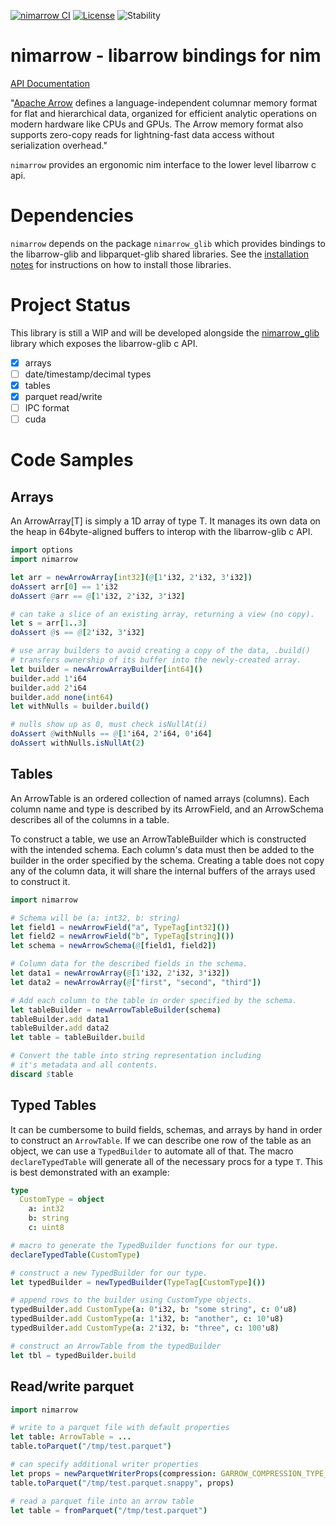 [![nimarrow CI](https://github.com/emef/nimarrow/actions/workflows/ci.yaml/badge.svg)](https://github.com/emef/nimarrow/actions/workflows/ci.yaml) [![License](https://img.shields.io/badge/License-Apache%202.0-blue.svg)](https://opensource.org/licenses/Apache-2.0) ![Stability](https://img.shields.io/badge/stability-experimental-orange.svg)

# nimarrow - libarrow bindings for nim

[API Documentation](https://emef.github.io/nimarrow/theindex.html)

"[Apache Arrow](https://arrow.apache.org/) defines a language-independent columnar memory format for flat and hierarchical data, organized for efficient analytic operations on modern hardware like CPUs and GPUs. The Arrow memory format also supports zero-copy reads for lightning-fast data access without serialization overhead."

`nimarrow` provides an ergonomic nim interface to the lower level libarrow c api.

# Dependencies

`nimarrow` depends on the package `nimarrow_glib` which provides bindings to the  libarrow-glib and libparquet-glib shared libraries. See the [installation notes](https://github.com/emef/nimarrow_glib/#installation-notes) for instructions on how to install those libraries.

# Project Status

This library is still a WIP and will be developed alongside the [nimarrow_glib](https://github.com/emef/nimarrow_glib/) library which exposes the libarrow-glib c API.

- [x] arrays
- [ ] date/timestamp/decimal types
- [x] tables
- [x] parquet read/write
- [ ] IPC format
- [ ] cuda

# Code Samples

## Arrays

An ArrowArray[T] is simply a 1D array of type T. It manages its own data on the heap in 64byte-aligned buffers to interop with the libarrow-glib c API.

```nim
import options
import nimarrow

let arr = newArrowArray[int32](@[1'i32, 2'i32, 3'i32])
doAssert arr[0] == 1'i32
doAssert @arr == @[1'i32, 2'i32, 3'i32]

# can take a slice of an existing array, returning a view (no copy).
let s = arr[1..3]
doAssert @s == @[2'i32, 3'i32]

# use array builders to avoid creating a copy of the data, .build()
# transfers ownership of its buffer into the newly-created array.
let builder = newArrowArrayBuilder[int64]()
builder.add 1'i64
builder.add 2'i64
builder.add none(int64)
let withNulls = builder.build()

# nulls show up as 0, must check isNullAt(i)
doAssert @withNulls == @[1'i64, 2'i64, 0'i64]
doAssert withNulls.isNullAt(2)
```

## Tables

An ArrowTable is an ordered collection of named arrays (columns). Each column name and type is described by its ArrowField, and an ArrowSchema describes all of the columns in a table.

To construct a table, we use an ArrowTableBuilder which is constructed with the intended schema. Each column's data must then be added to the builder in the order specified by the schema. Creating a table does not copy any of the column data, it will share the internal buffers of the arrays used to construct it.

```nim
import nimarrow

# Schema will be (a: int32, b: string)
let field1 = newArrowField("a", TypeTag[int32]())
let field2 = newArrowField("b", TypeTag[string]())
let schema = newArrowSchema(@[field1, field2])

# Column data for the described fields in the schema.
let data1 = newArrowArray(@[1'i32, 2'i32, 3'i32])
let data2 = newArrowArray(@["first", "second", "third"])

# Add each column to the table in order specified by the schema.
let tableBuilder = newArrowTableBuilder(schema)
tableBuilder.add data1
tableBuilder.add data2
let table = tableBuilder.build

# Convert the table into string representation including
# it's metadata and all contents.
discard $table
```

## Typed Tables

It can be cumbersome to build fields, schemas, and arrays by hand in order to
construct an `ArrowTable`. If we can describe one row of the table as an object, we
can use a `TypedBuilder` to automate all of that. The macro `declareTypedTable` will
generate all of the necessary procs for a type `T`. This is best demonstrated with
an example:

```nim
type
  CustomType = object
    a: int32
    b: string
    c: uint8

# macro to generate the TypedBuilder functions for our type.
declareTypedTable(CustomType)

# construct a new TypedBuilder for our type.
let typedBuilder = newTypedBuilder(TypeTag[CustomType]())

# append rows to the builder using CustomType objects.
typedBuilder.add CustomType(a: 0'i32, b: "some string", c: 0'u8)
typedBuilder.add CustomType(a: 1'i32, b: "another", c: 10'u8)
typedBuilder.add CustomType(a: 2'i32, b: "three", c: 100'u8)

# construct an ArrowTable from the typedBuilder
let tbl = typedBuilder.build
```

## Read/write parquet

```nim
import nimarrow

# write to a parquet file with default properties
let table: ArrowTable = ...
table.toParquet("/tmp/test.parquet")

# can specify additional writer properties
let props = newParquetWriterProps(compression: GARROW_COMPRESSION_TYPE_SNAPPY)
table.toParquet("/tmp/test.parquet.snappy", props)

# read a parquet file into an arrow table
let table = fromParquet("/tmp/test.parquet")
```